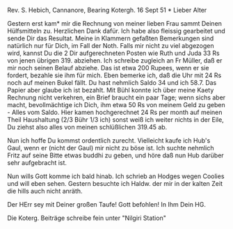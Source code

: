 Rev. S. Hebich, Cannanore, Bearing
 Kotergh. 16 Sept 51
 <Dienstag>*
Lieber Alter

Gestern erst kam* mir die Rechnung von meiner lieben Frau sammt Deinen Hülfsmitteln zu. Herzlichen Dank dafür. Ich habe also fleissig gearbeitet und sende Dir das Resultat. Meine in Klammern gefaßten Bemerkungen sind natürlich nur für Dich, im Fall der Noth. Falls mir nicht zu viel abgezogen wird, kannst Du die 2 Dir aufgerechneten Posten wie Ruth und Juda 33 Rs von jenen übrigen 319. abziehen. Ich schreibe zugleich an Fr Müller, daß er mir noch seinen Belauf abziehe. Das ist etwa 200 Rupees, wenn er sie fordert, bezahle sie ihm für mich. Eben bemerke ich, daß die Uhr mit 24 Rs noch auf meinen Bukel fällt. Du hast nehmlich Saldo 34 und ich 58.7. Das Papier aber glaube ich ist bezahlt. Mit Bühl konnte ich über meine Kaety Rechnung nicht verkehren, ein Brief braucht ein paar Tage; wenn sichs aber macht, bevollmächtige ich Dich, ihm etwa 50 Rs von meinem Geld zu geben - Alles vom Saldo. Hier kamen hochgerechnet 24 Rs per month auf meinen Theil Haushaltung (2/3 Bühr 1/3 ich) sonst weiß ich weiter nichts in der Eile, Du ziehst also alles von meinen schlüßlichen 319.45 ab.

Nun ich hoffe Du kommst ordentlich zurecht. Vielleicht kaufe ich Hub's Gaul, wenn er (nicht der Gaul) mir nicht zu böse ist. Ich suchte nehmlich Fritz auf seine Bitte etwas buddhi zu geben, und höre daß nun Hub darüber sehr aufgebracht ist.

Nun wills Gott komme ich bald hinab. Ich schrieb an Hodges wegen Coolies und will eben sehen. Gestern besuchte ich Haldw. der mir in der kalten Zeit die hills auch nicht anräth.

Der HErr sey mit Deiner großen Taufe!
 Gott befohlen!
 In Ihm Dein HG.

Die Koterg. Beiträge schreibe fein unter "Nilgiri Station"


